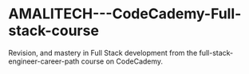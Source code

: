 # AMALITECH---CodeCademy-Full-stack-course
Revision, and mastery in Full Stack development from the full-stack-engineer-career-path course on CodeCademy.
